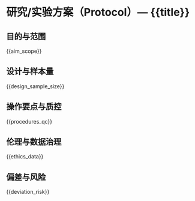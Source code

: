 # 研究/实验方案（Protocol）— {{title}}

## 目的与范围

{{aim_scope}}

## 设计与样本量

{{design_sample_size}}

## 操作要点与质控

{{procedures_qc}}

## 伦理与数据治理

{{ethics_data}}

## 偏差与风险

{{deviation_risk}}
